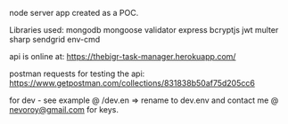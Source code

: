 node server app created as a POC.

Libraries used:
mongodb
mongoose
validator
express
bcryptjs
jwt
multer
sharp
sendgrid
env-cmd

api is online at: https://thebigr-task-manager.herokuapp.com/

postman requests for testing the api: https://www.getpostman.com/collections/831838b50af75d205cc6

for dev - see example @ /dev.en => rename to dev.env
and contact me @ nevoroy@gmail.com for keys.
